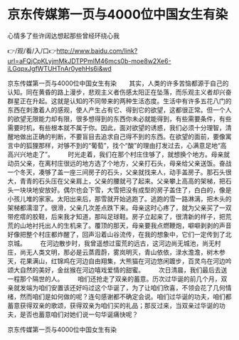 # 京东传媒第一页与4000位中国女生有染
心情多了些许阔达想起那些曾经环绕心我

👉/观/看/入/口👉http://www.baidu.com/link?url=aFQjCpKLyjmMkJDTPPmIM46mcs0b-moe8w2Xe6-iLGqpxJgfWTUHTnAr0yehHs6i&wd

京东传媒第一页与4000位中国女生有染　　其实，人类的许多苦恼都源于自己的认知。同在黄昏的路上漫步，悲观主义者伤感太阳正在坠落，而乐观主义者却兴奋群星正在升起。这就是认知的不同带来的两种生活态度。生活中有许多五花八门的东西在刺激着人的感观，使人产生占有它、得到它的欲望，这都很正常。但一个人的欲望无限能力却有限，很多想得到的东西你未必就能得到，有些需要条件，有些需要时机，有些根本就不属于你。因此，面对欲望的诱惑，我们必须十分理智，清醒地做出正确的判断，不要盲目去追求自己得不到的东西。在欲望的面前，要像寓言中的狐狸那样，对够不到的“葡萄”，找个“酸”的理由打发过去，心满意足地“高高兴兴地走了”。
　　时光走着，我们在那个村庄住够了，就想换个地方。母亲就动员父亲，在离村庄很远的地方选了个地方，父亲打石头，母亲给父亲送饭。奋战一个冬天，凑够了盖一座三间房子的石头，父亲就找来人，动手盖房子。那石头很大，青青的石头压在父亲肩上，父亲的腰就弓了起来。父亲攀上高高的架梯，把石头一块块地安放好。偶尔也会下雪，大雪把没有成型的房子盖住了，白白的，像是小孩儿堆的家家。太阳出来后，那雪就开始逃跑了。逃跑的雪一路淋漓，把木头的架梯都濡湿了。很滑，父亲几次差点跌下来。母亲这时心疼了，就为父亲买了一双带疙瘩的胶鞋，后来我才知道，那叫足球鞋。房子立起来了，很清新的样子，把荒荒的山地衬托出人的生机来了。覆顶的那天，母亲要我点燃鞭炮，噼噼剥剥的声音好像把整个村庄都炸醒了，回声沿着山谷流传，在我的想象中，它们一定传到了北京城。
　　在河边散步时，我曾遥想过蛮荒的远古，这河边尚无城池，尚无村庄，尚无人类文明，那必是云蒸霞蔚，雾岚明灭，青山依依，渌水澹澹，树木参天，花果满山，红锦鸡在河边自由翔集，大熊猫在河边悠闲踱步，百灵鸟在河边吟颂大自然的美好，金丝猴在河边嘻戏爱情的甜蜜。
　　次日清晨，我们最后去送一程那个隔世的人。
　　咱们还抢走了双亲的蓄意。历次过华诞的前几个月，双亲就发端为咱们安置该还好吗过这个华诞了，为了让咱们欣喜，不领会花了几何情绪，然而咱们是如何做的呢？连句感谢都不确定会说。咱们过华诞的功夫，咱们都蓄意获得双亲的歌颂，获得双亲为咱们买的礼品；那反过来，当双亲过华诞的功夫，是否也蓄意咱们对她们说一句华诞痛快呢？

京东传媒第一页与4000位中国女生有染
